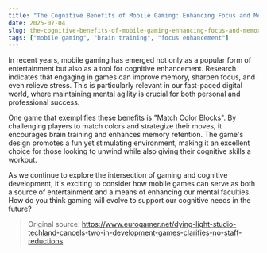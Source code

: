 ```yaml
---
title: "The Cognitive Benefits of Mobile Gaming: Enhancing Focus and Memory"
date: 2025-07-04
slug: the-cognitive-benefits-of-mobile-gaming-enhancing-focus-and-memory
tags: ["mobile gaming", "brain training", "focus enhancement"]
---
```


In recent years, mobile gaming has emerged not only as a popular form of entertainment but also as a tool for cognitive enhancement. Research indicates that engaging in games can improve memory, sharpen focus, and even relieve stress. This is particularly relevant in our fast-paced digital world, where maintaining mental agility is crucial for both personal and professional success.

One game that exemplifies these benefits is "Match Color Blocks". By challenging players to match colors and strategize their moves, it encourages brain training and enhances memory retention. The game's design promotes a fun yet stimulating environment, making it an excellent choice for those looking to unwind while also giving their cognitive skills a workout. 

As we continue to explore the intersection of gaming and cognitive development, it's exciting to consider how mobile games can serve as both a source of entertainment and a means of enhancing our mental faculties. How do you think gaming will evolve to support our cognitive needs in the future?
> Original source: https://www.eurogamer.net/dying-light-studio-techland-cancels-two-in-development-games-clarifies-no-staff-reductions